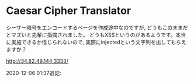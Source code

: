 # Caesar Cipher Translator

シーザー暗号をエンコードするページを作成途中なのですが, どうもこのままだとマズいと先輩に指摘されました。 どうもXSSというのがあるようです。本当に実施できるか信じられないので, 実際にinjectedという文字列を出してもらえますか？

http://34.82.49.144:3333/

2020-12-06 01:37追記: <script>タグを用いたXSSだとflagが出ない場合があります。 その際はDMでご連絡いただくか, 他の方法を試してみてください。

# 解法
" bapyvpx="nyreg('vawrpgrq') "
を入力してクリックする

# 解説
この問題のポイントは2つあります。  
文字列を下記のinputタグのvalue属性に入力できることと, シーザー暗号は2回暗号化すると元に戻るということです。  
`<input value="{任意の文字列}" />`  
これら2つの要素をまとめると, 任意の文字列をinputタグのvalue属性に入力できることになります。  

まず, シーザー暗号は無効化できるので, 今後は入力する文字列を考えます。  
ここから先は何でも良いですが, `alert('injected')`を埋め込み実行できるコードを入れれば良いです。  

先述した解法では, `" onclick="alert('injected') "`が入ります。  
入った場合の文字列は下記の通りです。  

`<input value="" onclick="alert('injected')" />`  

これが入力できれば, 入力場所をクリックすることで`alert('injected')`が実行できます。  

# フラグ
`taskctf{n1ce_inject10n!}`

# コメント
この問題は途中にinjectする文字列が正しくてもflagが出ない場合がありました。  
申し訳ありませんでした。

イケてるXSS問を作ろうと思っていたのですが, なかなか残念でした。
次回があれば, もう少し凝った問題を作りたいです。
